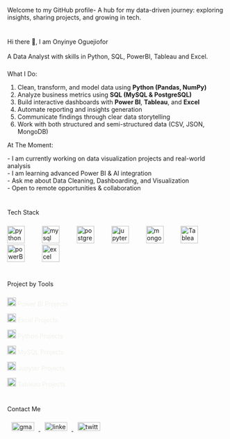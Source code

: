 <p align="left">Welcome to my GitHub profile- A hub for my data-driven journey: exploring insights, sharing projects, and growing in tech.</p>

#
###

<p align="left">Hi there 👋, I am Onyinye Oguejiofor<br><br>A Data Analyst with skills in Python, SQL, PowerBI, Tableau and Excel.</p>

###
What I Do:

1. Clean, transform, and model data using **Python (Pandas, NumPy)**  
2. Analyze business metrics using **SQL (MySQL & PostgreSQL)**  
3. Build interactive dashboards with **Power BI**, **Tableau**, and **Excel**  
4. Automate reporting and insights generation  
5. Communicate findings through clear data storytelling  
6. Work with both structured and semi-structured data (CSV, JSON, MongoDB)

At The Moment:
<p align="left">- I am currently working on data visualization projects and real-world analysis<br>- I am learning advanced Power BI & AI integration<br>- Ask me about Data Cleaning, Dashboarding, and Visualization<br>- Open to remote opportunities & collaboration</p>

###
#
<p align="left">Tech Stack</p>

###

<div align="left">
<img src="https://cdn.jsdelivr.net/gh/devicons/devicon/icons/python/python-original.svg" height="40" alt="python logo" style="padding-right: 10px;" />
<img width="12" style="padding-right: 10px;" />
<img src="https://cdn.jsdelivr.net/gh/devicons/devicon/icons/mysql/mysql-original.svg" height="40" alt="mysql logo" style="padding-right: 10px;" />
<img width="12" style="padding-right: 10px;" />
<img src="https://cdn.jsdelivr.net/gh/devicons/devicon/icons/postgresql/postgresql-original.svg" height="40" alt="postgresql logo" style="padding-right: 10px;" />
<img width="12" style="padding-right: 10px;" />
<img src="https://cdn.jsdelivr.net/gh/devicons/devicon/icons/jupyter/jupyter-original.svg" height="40" alt="jupyter logo" style="padding-right: 10px;" />
<img width="12" style="padding-right: 10px;" />
<img src="https://cdn.jsdelivr.net/gh/devicons/devicon/icons/mongodb/mongodb-original.svg" height="40" alt="mongodb logo" style="padding-right: 10px;" />
<img width="12" style="padding-right: 10px;" />
<img src="https://img.icons8.com/?size=100&id=9Kvi1p1F0tUo&format=png&color=000000" height="40" alt="Tableau logo" style="padding-right: 10px;" />
<img width="12" style="padding-right: 10px;" />
<img src="https://img.icons8.com/?size=100&id=Ny0t2MYrJ70p&format=png&color=000000" height="40" alt="powerBi logo" style="padding-right: 10px;" />
<img width="12" style="padding-right: 10px;" />
<img src="https://img.icons8.com/?size=100&id=13654&format=png&color=000000" height="40" alt="excel logo" style="padding-right: 10px;" />

</div>

###

#

<p align="left">Project by Tools</p>

###

<p>
  <a href="https://github.com/search?q=user:oguejioforO+topic:Powerbi-visuals" style="text-decoration: none;">
    <img src="https://img.icons8.com/?size=100&id=Ny0t2MYrJ70p&format=png&color=000000"" height="20" alt="Power BI logo" />
    <span style="color: #f0f0eb;">Power BI Projects</span>  </a>
</p>

<p>
  <a href="https://github.com/search?q=user:oguejioforO+topic:excel-project" style="text-decoration: none;">
    <img src="https://img.icons8.com/?size=100&id=13654&format=png&color=000000" height="20" alt="Excel logo" />
    <span style="color: #f0f0eb;">Excel Projects</span>
  </a>
</p>

<p>
  <a href="https://github.com/search?q=user:oguejioforO+topic:python-projects" style="text-decoration: none;">
    <img src="https://cdn.jsdelivr.net/gh/devicons/devicon/icons/python/python-original.svg" height="20" alt="Python logo" />
    <span style="color: #f0f0eb;">Python Projects</span>
  </a>
</p>

<p>
  <a href="https://github.com/search?q=user:oguejioforO+topic:mysql-projects" style="text-decoration: none;">
    <img src="https://cdn.jsdelivr.net/gh/devicons/devicon/icons/mysql/mysql-original.svg" height="20" alt="MySQL logo" />
    <span style="color: #f0f0eb;">MySQL Projects</span>
  </a>
</p>

<p>
  <a href="https://github.com/search?q=user:oguejioforO+topic:jupyter-projects" style="text-decoration: none;">
    <img src="https://cdn.jsdelivr.net/gh/devicons/devicon/icons/jupyter/jupyter-original.svg" height="20" alt="Jupyter logo" />
    <span style="color: #f0f0eb;">Jupyter Projects</span>
  </a>
</p>

<p>
  <a href="https://github.com/search?q=user:oguejioforO+topic:tableau-projects" style="text-decoration: none;">
    <img src="https://img.icons8.com/?size=100&id=9Kvi1p1F0tUo&format=png&color=000000" height="20" alt="Tableau logo" />
    <span style="color: #f0f0eb;">Tableau Projects</span>
  </a>
</p>


###
#

<p align="left">Contact Me</p>

###

<div align="left">
<a href="mailto:esteenoble@gmail.com" target="_blank">
  <img src="https://raw.githubusercontent.com/maurodesouza/profile-readme-generator/master/src/assets/icons/social/gmail/default.svg" width="52" height="20" alt="gmail logo" style="padding-left: 10px; padding-right: 10px;" />
</a>
<a href="https://www.linkedin.com/in/onyinye-oguejiofor-e/" target="_blank">
  <img src="https://raw.githubusercontent.com/maurodesouza/profile-readme-generator/master/src/assets/icons/social/linkedin/default.svg" width="52" height="20" alt="linkedin logo" style="padding-left: 10px; padding-right: 10px;" />
</a>
<a href="https://x.com/EstherNobilis?t=8UCDcC0KwQ8TEhKasYz9FQ&s=09" target="_blank">
  <img src="https://raw.githubusercontent.com/maurodesouza/profile-readme-generator/master/src/assets/icons/social/twitter/default.svg" width="52" height="20" alt="twitter logo" style="padding-left: 10px; padding-right: 10px;" />
</a>
</div>

###
#
